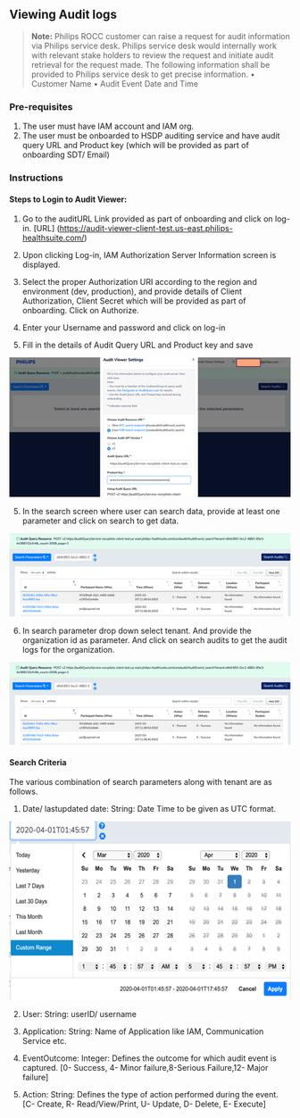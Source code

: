 ## Viewing Audit logs 

>**Note:** Philips ROCC customer can raise a request for audit information via Philips service desk. Philips service desk would internally work with relevant stake holders  to review the request and initiate audit retrieval for the request made. The following information shall be provided to Philips service desk to get precise information.
•	Customer Name
•	Audit Event Date and Time 


### Pre-requisites

1. The user must have IAM account and IAM org.
2. The user must be onboarded to HSDP auditing service and have audit query URL and Product key (which will be provided as part of onboarding SDT/ Email)


### Instructions
 
#### Steps to Login to Audit Viewer:

1. Go to the auditURL Link provided as part of onboarding and click on log-in.
[URL] (https://audit-viewer-client-test.us-east.philips-healthsuite.com/)

2. Upon clicking Log-in, IAM Authorization Server Information screen is displayed. 
3. Select the proper Authorization URI according to the region and environment (dev, production), and provide details of Client Authorization, Client Secret which will be provided as part of onboarding. Click on Authorize.
3. Enter your Username and password and click on log-in
4. Fill in the details of Audit Query URL and Product key and save

![](media/audit_01.png)

5. In the search screen where user can search data, provide at least one parameter and click on search to get data.

![](media/audit_02.png)

6. In search parameter drop down select tenant. And provide the organization id as parameter. And click on search audits to get the audit logs for the organization.

![](media/audit_03.png)

#### Search Criteria

The various combination of search parameters along with tenant are as follows.

1.  Date/ lastupdated date:  String: Date Time to be given as UTC format.

![](media/audit_04.png)

2. User: 
String: userID/ username

3. Application: 
String: Name of Application like IAM, Communication Service etc.

4. EventOutcome: 
Integer: Defines the outcome for which audit event is captured. [0- Success, 4- Minor failure,8-Serious Failure,12- Major failure]
 
5. Action: 
String: Defines the type of action performed during the event. 
[C- Create, R- Read/View/Print, U- Update, D- Delete, E- Execute]



